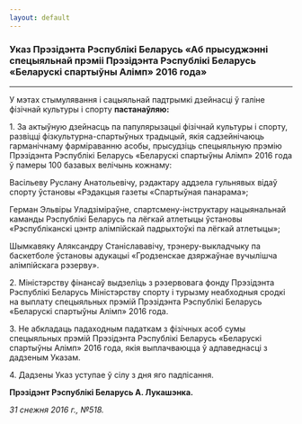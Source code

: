 ```yaml
---
layout: default
---
```


<div class="field field-name-body field-type-text-with-summary field-label-hidden">

<div class="field-items">

<div class="field-item even">

### **Указ Прэзідэнта Рэспублікі Беларусь «Аб прысуджэнні спецыяльнай прэміі Прэзідэнта Рэспублікі Беларусь «Беларускі спартыўны Алімп» 2016 года»**

-----

У мэтах стымулявання і сацыяльнай падтрымкі дзейнасці ў галіне фізічнай
культуры і спорту **пастанаўляю:**

1\. За актыўную дзейнасць па папулярызацыі фізічнай культуры і спорту,
развіцці фізкультурна-спартыўных традыцый, якія садзейнічаюць
гарманічнаму фарміраванню асобы, прысудзіць спецыяльную прэмію
Прэзідэнта Рэспублікі Беларусь «Беларускі спартыўны Алімп» 2016 года ў
памеры 100 базавых велічынь кожнаму:

Васільеву Руслану Анатольевічу, рэдактару аддзела гульнявых відаў спорту
ўстановы «Рэдакцыя газеты «Спартыўная панарама»;

Герман Эльвіры Уладзіміраўне, спартсмену-інструктару нацыянальнай
каманды Рэспублікі Беларусь па лёгкай атлетыцы ўстановы
«Рэспубліканскі цэнтр алімпійскай падрыхтоўкі па лёгкай
атлетыцы»;

Шымкавяку Аляксандру Станіслававічу, трэнеру-выкладчыку па баскетболе
ўстановы адукацыі «Гродзенскае дзяржаўнае вучылішча алімпійскага
рэзерву».

2\. Міністэрству фінансаў выдзеліць з рэзервовага фонду Прэзідэнта
Рэспублікі Беларусь Міністэрству спорту і турызму неабходныя
сродкі на выплату спецыяльных прэмій Прэзідэнта Рэспублікі
Беларусь «Беларускі спартыўны Алімп» 2016 года.

3\. Не абкладаць падаходным падаткам з фізічных асоб сумы спецыяльных
прэмій Прэзідэнта Рэспублікі Беларусь «Беларускі спартыўны Алімп»
2016 года, якія выплачваюцца ў адпаведнасці з дадзеным Указам.

4\. Дадзены Указ уступае ў сілу з дня яго падпісання.

**Прэзідэнт Рэспублікі Беларусь А. Лукашэнка.**

*31 снежня 2016 г., №518.*

</div>

</div>

</div>
